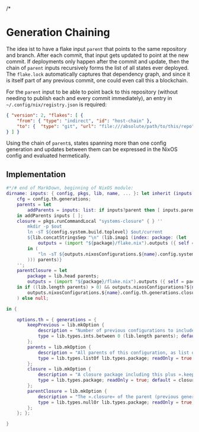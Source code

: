 /*

# Generation Chaining

The idea ist to have a flake input `parent` that points to the same repository and branch. After each commit, that input gets updated to point at the new commit. If deployments only happen after the commit and update, then the chain of `parent` inputs recursively forms the list of all states ever deployed. The `flake.lock` automatically captures that dependency graph, and since it is itself part of any previous commit, one could even call this a blockchain.

For the `parent` input to be able to point back to this repository (without needing to publish each and every commit immediately), an entry in `~/.config/nix/registry.json` is required:
```json
{ "version": 2, "flakes": [ {
    "from": { "type": "indirect", "id": "host-chain" },
    "to": {  "type": "git", "url": "file:///absolute/path/to/this/repo" }
} ] }
```

Using the chain of `parent`s, states spanning more than one config generation and updates between them can be expressed in the NixOS config and evaluated hermetically.


## Implementation

```nix
#*/# end of MarkDown, beginning of NixOS module:
dirname: inputs: { config, pkgs, lib, name, ... }: let inherit (inputs.self) lib; in let
    cfg = config.th.generations;
    parents = let
        addParents = inputs: list: if inputs?parent then [ inputs.parent ] ++ (addParents inputs.parent.inputs list) else list;
    in addParents inputs [ ];
    closure = pkgs.runCommandLocal "systems-closure" { } ''
        mkdir -p $out
        ln -sT ${config.system.build.toplevel} $out/current
        ${lib.concatStringsSep "\n" (lib.imap1 (index: package: (let
            outputs = (import "${package}/flake.nix").outputs ({ self = package // outputs; } // package.inputs);
        in (
            "ln -sT ${outputs.nixosConfigurations.${name}.config.system.build.toplevel} $out/parent-${toString index}"
        ))) parents)}
    '';
    parentClosure = let
        package = lib.head parents;
        outputs = (import "${package}/flake.nix").outputs ({ self = package // outputs; } // package.inputs);
    in if ((lib.length parents) > 0) && outputs.nixosConfigurations?${name} then (
        outputs.nixosConfigurations.${name}.config.th.generations.closure
    ) else null;

in {

    options.th = { generations = {
        keepPrevious = lib.mkOption {
            description = "Number of previous configurations to include in this generation's closure. Do not reach back further than the current system is actually defined.";
            type = lib.types.ints.between 0 (lib.length parents); default = let len = lib.length parents; in if len >= 2 then 2 else len;
        };
        parents = lib.mkOption {
            description = "All parents of this configuration, as list of flake input packages.";
            type = lib.types.listOf lib.types.package; readOnly = true; default = parents;
        };
        closure = lib.mkOption {
            description = "A closure package including this plus ».keepPrevious« parent generations.";
            type = lib.types.package; readOnly = true; default = closure;
        };
        parentClosure = lib.mkOption {
            description = "The ».closure« of the parent (previous generation).";
            type = lib.types.nullOr lib.types.package; readOnly = true; default = parentClosure;
        };
    }; };

}
